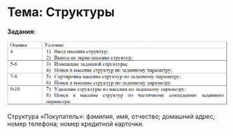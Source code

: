 # Тема: Структуры

**Задания:**

![Image alt](task.png)

Структура «Покупатель»: фамилия, имя, отчество; домашний адрес; номер телефона; номер кредитной карточки.
